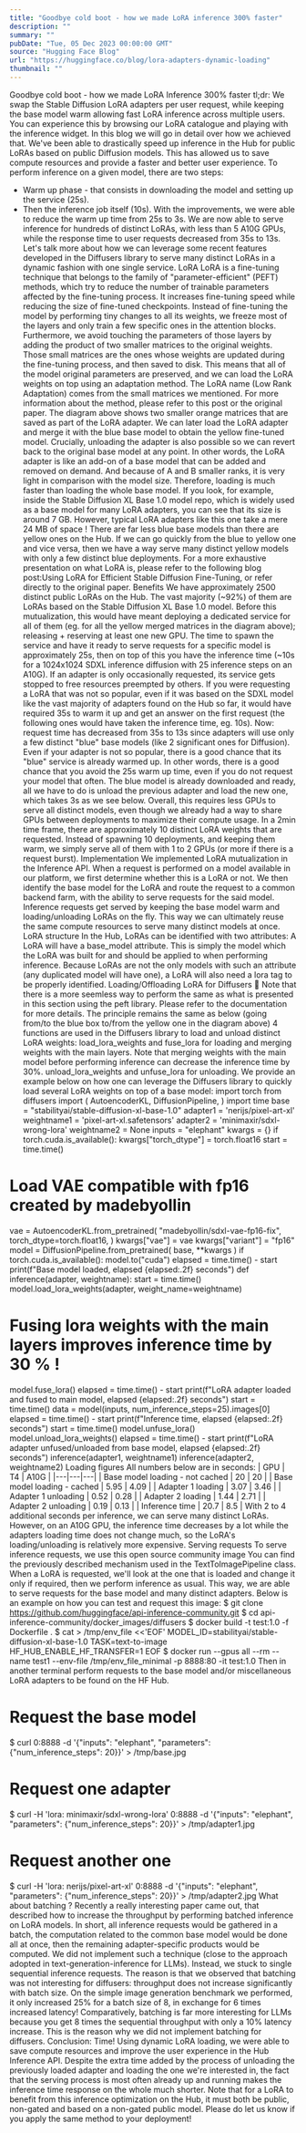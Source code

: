 ```yaml
---
title: "Goodbye cold boot - how we made LoRA inference 300% faster"
description: ""
summary: ""
pubDate: "Tue, 05 Dec 2023 00:00:00 GMT"
source: "Hugging Face Blog"
url: "https://huggingface.co/blog/lora-adapters-dynamic-loading"
thumbnail: ""
---
```


Goodbye cold boot - how we made LoRA Inference 300% faster
tl;dr: We swap the Stable Diffusion LoRA adapters per user request, while keeping the base model warm allowing fast LoRA inference across multiple users. You can experience this by browsing our LoRA catalogue and playing with the inference widget.
In this blog we will go in detail over how we achieved that.
We've been able to drastically speed up inference in the Hub for public LoRAs based on public Diffusion models. This has allowed us to save compute resources and provide a faster and better user experience.
To perform inference on a given model, there are two steps:
- Warm up phase - that consists in downloading the model and setting up the service (25s).
- Then the inference job itself (10s).
With the improvements, we were able to reduce the warm up time from 25s to 3s. We are now able to serve inference for hundreds of distinct LoRAs, with less than 5 A10G GPUs, while the response time to user requests decreased from 35s to 13s.
Let's talk more about how we can leverage some recent features developed in the Diffusers library to serve many distinct LoRAs in a dynamic fashion with one single service.
LoRA
LoRA is a fine-tuning technique that belongs to the family of "parameter-efficient" (PEFT) methods, which try to reduce the number of trainable parameters affected by the fine-tuning process. It increases fine-tuning speed while reducing the size of fine-tuned checkpoints.
Instead of fine-tuning the model by performing tiny changes to all its weights, we freeze most of the layers and only train a few specific ones in the attention blocks. Furthermore, we avoid touching the parameters of those layers by adding the product of two smaller matrices to the original weights. Those small matrices are the ones whose weights are updated during the fine-tuning process, and then saved to disk. This means that all of the model original parameters are preserved, and we can load the LoRA weights on top using an adaptation method.
The LoRA name (Low Rank Adaptation) comes from the small matrices we mentioned. For more information about the method, please refer to this post or the original paper.
The diagram above shows two smaller orange matrices that are saved as part of the LoRA adapter. We can later load the LoRA adapter and merge it with the blue base model to obtain the yellow fine-tuned model. Crucially, unloading the adapter is also possible so we can revert back to the original base model at any point.
In other words, the LoRA adapter is like an add-on of a base model that can be added and removed on demand. And because of A and B smaller ranks, it is very light in comparison with the model size. Therefore, loading is much faster than loading the whole base model.
If you look, for example, inside the Stable Diffusion XL Base 1.0 model repo, which is widely used as a base model for many LoRA adapters, you can see that its size is around 7 GB. However, typical LoRA adapters like this one take a mere 24 MB of space !
There are far less blue base models than there are yellow ones on the Hub. If we can go quickly from the blue to yellow one and vice versa, then we have a way serve many distinct yellow models with only a few distinct blue deployments.
For a more exhaustive presentation on what LoRA is, please refer to the following blog post:Using LoRA for Efficient Stable Diffusion Fine-Tuning, or refer directly to the original paper.
Benefits
We have approximately 2500 distinct public LoRAs on the Hub. The vast majority (~92%) of them are LoRAs based on the Stable Diffusion XL Base 1.0 model.
Before this mutualization, this would have meant deploying a dedicated service for all of them (eg. for all the yellow merged matrices in the diagram above); releasing + reserving at least one new GPU. The time to spawn the service and have it ready to serve requests for a specific model is approximately 25s, then on top of this you have the inference time (~10s for a 1024x1024 SDXL inference diffusion with 25 inference steps on an A10G). If an adapter is only occasionally requested, its service gets stopped to free resources preempted by others.
If you were requesting a LoRA that was not so popular, even if it was based on the SDXL model like the vast majority of adapters found on the Hub so far, it would have required 35s to warm it up and get an answer on the first request (the following ones would have taken the inference time, eg. 10s).
Now: request time has decreased from 35s to 13s since adapters will use only a few distinct "blue" base models (like 2 significant ones for Diffusion). Even if your adapter is not so popular, there is a good chance that its "blue" service is already warmed up. In other words, there is a good chance that you avoid the 25s warm up time, even if you do not request your model that often. The blue model is already downloaded and ready, all we have to do is unload the previous adapter and load the new one, which takes 3s as we see below.
Overall, this requires less GPUs to serve all distinct models, even though we already had a way to share GPUs between deployments to maximize their compute usage. In a 2min time frame, there are approximately 10 distinct LoRA weights that are requested. Instead of spawning 10 deployments, and keeping them warm, we simply serve all of them with 1 to 2 GPUs (or more if there is a request burst).
Implementation
We implemented LoRA mutualization in the Inference API. When a request is performed on a model available in our platform, we first determine whether this is a LoRA or not. We then identify the base model for the LoRA and route the request to a common backend farm, with the ability to serve requests for the said model. Inference requests get served by keeping the base model warm and loading/unloading LoRAs on the fly. This way we can ultimately reuse the same compute resources to serve many distinct models at once.
LoRA structure
In the Hub, LoRAs can be identified with two attributes:
A LoRA will have a base_model
attribute. This is simply the model which the LoRA was built for and should be applied to when performing inference.
Because LoRAs are not the only models with such an attribute (any duplicated model will have one), a LoRA will also need a lora
tag to be properly identified.
Loading/Offloading LoRA for Diffusers 🧨
Note that there is a more seemless way to perform the same as what is presented in this section using the peft library. Please refer to the documentation for more details. The principle remains the same as below (going from/to the blue box to/from the yellow one in the diagram above)
4 functions are used in the Diffusers library to load and unload distinct LoRA weights:
load_lora_weights
and fuse_lora
for loading and merging weights with the main layers. Note that merging weights with the main model before performing inference can decrease the inference time by 30%.
unload_lora_weights
and unfuse_lora
for unloading.
We provide an example below on how one can leverage the Diffusers library to quickly load several LoRA weights on top of a base model:
import torch
from diffusers import (
AutoencoderKL,
DiffusionPipeline,
)
import time
base = "stabilityai/stable-diffusion-xl-base-1.0"
adapter1 = 'nerijs/pixel-art-xl'
weightname1 = 'pixel-art-xl.safetensors'
adapter2 = 'minimaxir/sdxl-wrong-lora'
weightname2 = None
inputs = "elephant"
kwargs = {}
if torch.cuda.is_available():
kwargs["torch_dtype"] = torch.float16
start = time.time()
# Load VAE compatible with fp16 created by madebyollin
vae = AutoencoderKL.from_pretrained(
"madebyollin/sdxl-vae-fp16-fix",
torch_dtype=torch.float16,
)
kwargs["vae"] = vae
kwargs["variant"] = "fp16"
model = DiffusionPipeline.from_pretrained(
base, **kwargs
)
if torch.cuda.is_available():
model.to("cuda")
elapsed = time.time() - start
print(f"Base model loaded, elapsed {elapsed:.2f} seconds")
def inference(adapter, weightname):
start = time.time()
model.load_lora_weights(adapter, weight_name=weightname)
# Fusing lora weights with the main layers improves inference time by 30 % !
model.fuse_lora()
elapsed = time.time() - start
print(f"LoRA adapter loaded and fused to main model, elapsed {elapsed:.2f} seconds")
start = time.time()
data = model(inputs, num_inference_steps=25).images[0]
elapsed = time.time() - start
print(f"Inference time, elapsed {elapsed:.2f} seconds")
start = time.time()
model.unfuse_lora()
model.unload_lora_weights()
elapsed = time.time() - start
print(f"LoRA adapter unfused/unloaded from base model, elapsed {elapsed:.2f} seconds")
inference(adapter1, weightname1)
inference(adapter2, weightname2)
Loading figures
All numbers below are in seconds:
| GPU | T4 | A10G |
|---|---|---|
| Base model loading - not cached | 20 | 20 |
| Base model loading - cached | 5.95 | 4.09 |
| Adapter 1 loading | 3.07 | 3.46 |
| Adapter 1 unloading | 0.52 | 0.28 |
| Adapter 2 loading | 1.44 | 2.71 |
| Adapter 2 unloading | 0.19 | 0.13 |
| Inference time | 20.7 | 8.5 |
With 2 to 4 additional seconds per inference, we can serve many distinct LoRAs. However, on an A10G GPU, the inference time decreases by a lot while the adapters loading time does not change much, so the LoRA's loading/unloading is relatively more expensive.
Serving requests
To serve inference requests, we use this open source community image
You can find the previously described mechanism used in the TextToImagePipeline class.
When a LoRA is requested, we'll look at the one that is loaded and change it only if required, then we perform inference as usual. This way, we are able to serve requests for the base model and many distinct adapters.
Below is an example on how you can test and request this image:
$ git clone https://github.com/huggingface/api-inference-community.git
$ cd api-inference-community/docker_images/diffusers
$ docker build -t test:1.0 -f Dockerfile .
$ cat > /tmp/env_file <<'EOF'
MODEL_ID=stabilityai/stable-diffusion-xl-base-1.0
TASK=text-to-image
HF_HUB_ENABLE_HF_TRANSFER=1
EOF
$ docker run --gpus all --rm --name test1 --env-file /tmp/env_file_minimal -p 8888:80 -it test:1.0
Then in another terminal perform requests to the base model and/or miscellaneous LoRA adapters to be found on the HF Hub.
# Request the base model
$ curl 0:8888 -d '{"inputs": "elephant", "parameters": {"num_inference_steps": 20}}' > /tmp/base.jpg
# Request one adapter
$ curl -H 'lora: minimaxir/sdxl-wrong-lora' 0:8888 -d '{"inputs": "elephant", "parameters": {"num_inference_steps": 20}}' > /tmp/adapter1.jpg
# Request another one
$ curl -H 'lora: nerijs/pixel-art-xl' 0:8888 -d '{"inputs": "elephant", "parameters": {"num_inference_steps": 20}}' > /tmp/adapter2.jpg
What about batching ?
Recently a really interesting paper came out, that described how to increase the throughput by performing batched inference on LoRA models. In short, all inference requests would be gathered in a batch, the computation related to the common base model would be done all at once, then the remaining adapter-specific products would be computed. We did not implement such a technique (close to the approach adopted in text-generation-inference for LLMs). Instead, we stuck to single sequential inference requests. The reason is that we observed that batching was not interesting for diffusers: throughput does not increase significantly with batch size. On the simple image generation benchmark we performed, it only increased 25% for a batch size of 8, in exchange for 6 times increased latency! Comparatively, batching is far more interesting for LLMs because you get 8 times the sequential throughput with only a 10% latency increase. This is the reason why we did not implement batching for diffusers.
Conclusion: Time!
Using dynamic LoRA loading, we were able to save compute resources and improve the user experience in the Hub Inference API. Despite the extra time added by the process of unloading the previously loaded adapter and loading the one we're interested in, the fact that the serving process is most often already up and running makes the inference time response on the whole much shorter.
Note that for a LoRA to benefit from this inference optimization on the Hub, it must both be public, non-gated and based on a non-gated public model. Please do let us know if you apply the same method to your deployment!